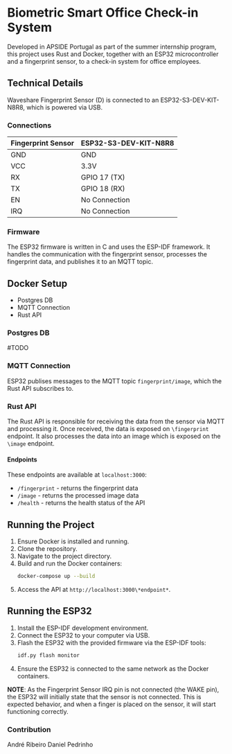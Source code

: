 # Biometric Smart Office Check-in System

Developed in APSIDE Portugal as part of the summer internship program, this project uses Rust and Docker, together with an ESP32 microcontroller and a fingerprint sensor, to a check-in system for office employees. 

## Technical Details
Waveshare Fingerprint Sensor (D) is connected to an ESP32-S3-DEV-KIT-N8R8, which is powered via USB.

### Connections

|Fingerprint Sensor             | ESP32-S3-DEV-KIT-N8R8         |
|-------------------------------|-------------------------------|
| GND                           | GND                           |
| VCC                           | 3.3V                          |
| RX                            | GPIO 17 (TX)                  |
| TX                            | GPIO 18 (RX)                  |
| EN                            | No Connection                 |
| IRQ                           | No Connection                 |

### Firmware
The ESP32 firmware is written in C and uses the ESP-IDF framework. It handles the communication with the fingerprint sensor, processes the fingerprint data, and publishes it to an MQTT topic.

## Docker Setup

- Postgres DB 
- MQTT Connection
- Rust API

### Postgres DB

#TODO

### MQTT Connection
ESP32 publises messages to the MQTT topic `fingerprint/image`, which the Rust API subscribes to. 

### Rust API
The Rust API is responsible for receiving the data from the sensor via MQTT and processing it. Once received, the data is exposed on `\fingerprint` endpoint. It also processes the data into an image which is exposed on the `\image` endpoint.

#### Endpoints
These endpoints are available at `localhost:3000`:
- `/fingerprint` - returns the fingerprint data 
- `/image` - returns the processed image data
- `/health` - returns the health status of the API

## Running the Project
1. Ensure Docker is installed and running.
2. Clone the repository.
3. Navigate to the project directory.
4. Build and run the Docker containers:
   ```bash
   docker-compose up --build
   ```
5. Access the API at `http://localhost:3000\*endpoint*`.

## Running the ESP32
1. Install the ESP-IDF development environment.
2. Connect the ESP32 to your computer via USB.
3. Flash the ESP32 with the provided firmware via the ESP-IDF tools:
   ```bash
   idf.py flash monitor
   ```
4. Ensure the ESP32 is connected to the same network as the Docker containers.

**NOTE**: As the Fingerprint Sensor IRQ pin is not connected (the WAKE pin), the ESP32 will initially state that the sensor is not connected. This is expected behavior, and when a finger is placed on the sensor, it will start functioning correctly.

### Contribution
André Ribeiro
Daniel Pedrinho 


